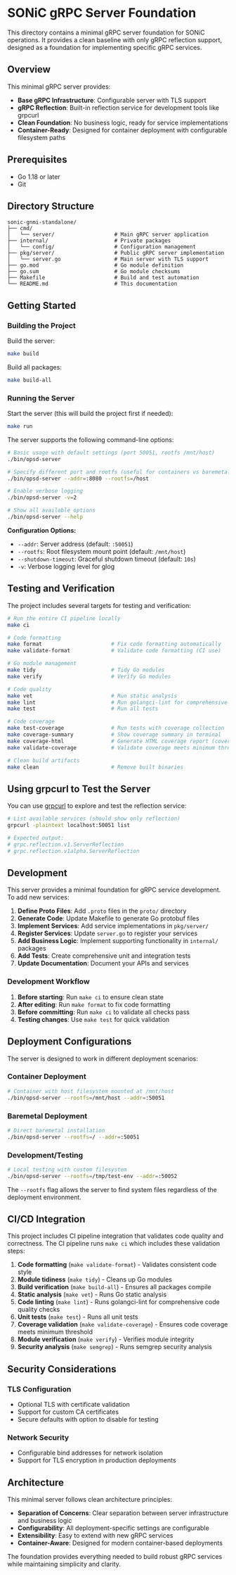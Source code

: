 # SONiC gRPC Server Foundation

This directory contains a minimal gRPC server foundation for SONiC operations. It provides a clean baseline with only gRPC reflection support, designed as a foundation for implementing specific gRPC services.

## Overview

This minimal gRPC server provides:

- **Base gRPC Infrastructure**: Configurable server with TLS support
- **gRPC Reflection**: Built-in reflection service for development tools like grpcurl
- **Clean Foundation**: No business logic, ready for service implementations
- **Container-Ready**: Designed for container deployment with configurable filesystem paths

## Prerequisites

- Go 1.18 or later
- Git

## Directory Structure

```
sonic-gnmi-standalone/
├── cmd/
│   └── server/                   # Main gRPC server application
├── internal/                     # Private packages
│   └── config/                   # Configuration management
├── pkg/server/                   # Public gRPC server implementation
│   └── server.go                 # Main server with TLS support
├── go.mod                        # Go module definition
├── go.sum                        # Go module checksums
├── Makefile                      # Build and test automation
└── README.md                     # This documentation
```

## Getting Started

### Building the Project

Build the server:

```bash
make build
```

Build all packages:

```bash
make build-all
```

### Running the Server

Start the server (this will build the project first if needed):

```bash
make run
```

The server supports the following command-line options:

```bash
# Basic usage with default settings (port 50051, rootfs /mnt/host)
./bin/opsd-server

# Specify different port and rootfs (useful for containers vs baremetal)
./bin/opsd-server --addr=:8080 --rootfs=/host

# Enable verbose logging
./bin/opsd-server -v=2

# Show all available options
./bin/opsd-server --help
```

**Configuration Options:**
- `--addr`: Server address (default: `:50051`)
- `--rootfs`: Root filesystem mount point (default: `/mnt/host`)
- `--shutdown-timeout`: Graceful shutdown timeout (default: `10s`)
- `-v`: Verbose logging level for glog

## Testing and Verification

The project includes several targets for testing and verification:

```bash
# Run the entire CI pipeline locally
make ci

# Code formatting
make format                      # Fix code formatting automatically
make validate-format             # Validate code formatting (CI use)

# Go module management
make tidy                        # Tidy Go modules
make verify                      # Verify Go modules

# Code quality
make vet                         # Run static analysis
make lint                        # Run golangci-lint for comprehensive linting
make test                        # Run all tests

# Code coverage
make test-coverage               # Run tests with coverage collection
make coverage-summary            # Show coverage summary in terminal
make coverage-html               # Generate HTML coverage report (coverage.html)
make validate-coverage           # Validate coverage meets minimum threshold

# Clean build artifacts
make clean                       # Remove built binaries
```

## Using grpcurl to Test the Server

You can use [grpcurl](https://github.com/fullstorydev/grpcurl) to explore and test the reflection service:

```bash
# List available services (should show only reflection)
grpcurl -plaintext localhost:50051 list

# Expected output:
# grpc.reflection.v1.ServerReflection
# grpc.reflection.v1alpha.ServerReflection
```

## Development

This server provides a minimal foundation for gRPC service development. To add new services:

1. **Define Proto Files**: Add `.proto` files in the `proto/` directory
2. **Generate Code**: Update Makefile to generate Go protobuf files
3. **Implement Services**: Add service implementations in `pkg/server/`
4. **Register Services**: Update `server.go` to register your services
5. **Add Business Logic**: Implement supporting functionality in `internal/` packages
6. **Add Tests**: Create comprehensive unit and integration tests
7. **Update Documentation**: Document your APIs and services

### Development Workflow

1. **Before starting**: Run `make ci` to ensure clean state
2. **After editing**: Run `make format` to fix code formatting
3. **Before committing**: Run `make ci` to validate all checks pass
4. **Testing changes**: Use `make test` for quick validation

## Deployment Configurations

The server is designed to work in different deployment scenarios:

### Container Deployment
```bash
# Container with host filesystem mounted at /mnt/host
./bin/opsd-server --rootfs=/mnt/host --addr=:50051
```

### Baremetal Deployment  
```bash
# Direct baremetal installation
./bin/opsd-server --rootfs=/ --addr=:50051
```

### Development/Testing
```bash
# Local testing with custom filesystem
./bin/opsd-server --rootfs=/tmp/test-env --addr=:50052
```

The `--rootfs` flag allows the server to find system files regardless of the deployment environment.

## CI/CD Integration

This project includes CI pipeline integration that validates code quality and correctness. The CI pipeline runs `make ci` which includes these validation steps:

1. **Code formatting** (`make validate-format`) - Validates consistent code style
2. **Module tidiness** (`make tidy`) - Cleans up Go modules
3. **Build verification** (`make build-all`) - Ensures all packages compile
4. **Static analysis** (`make vet`) - Runs Go static analysis
5. **Code linting** (`make lint`) - Runs golangci-lint for comprehensive code quality checks
6. **Unit tests** (`make test`) - Runs all unit tests
7. **Coverage validation** (`make validate-coverage`) - Ensures code coverage meets minimum threshold
8. **Module verification** (`make verify`) - Verifies module integrity
9. **Security analysis** (`make semgrep`) - Runs semgrep security analysis

## Security Considerations

### TLS Configuration
- Optional TLS with certificate validation
- Support for custom CA certificates
- Secure defaults with option to disable for testing

### Network Security
- Configurable bind addresses for network isolation
- Support for TLS encryption in production deployments

## Architecture

This minimal server follows clean architecture principles:

- **Separation of Concerns**: Clear separation between server infrastructure and business logic
- **Configurability**: All deployment-specific settings are configurable
- **Extensibility**: Easy to extend with new gRPC services
- **Container-Aware**: Designed for modern container-based deployments

The foundation provides everything needed to build robust gRPC services while maintaining simplicity and clarity.